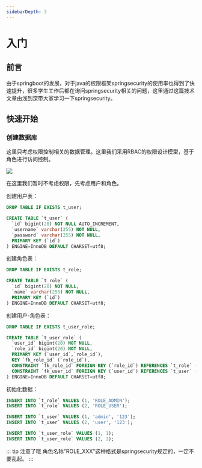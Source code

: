 ```yaml
---
sidebarDepth: 3
---
```


# 入门

## 前言

由于springboot的发展，对于java的权限框架springsecurity的使用率也得到了快速提升，很多学生工作后都在询问springsecurity相关的问题，这里通过这篇技术文章由浅到深带大家学习一下springsecurity。

## 快速开始

### 创建数据库

这里只考虑权限控制相关的数据管理。这里我们采用RBAC的权限设计模型，基于角色进行访问控制。

<p class="demo">
    <img src="/img/rbac.png"/>
</p>


在这里我们暂时不考虑权限，先考虑用户和角色。

创建用户表：

```sql
DROP TABLE IF EXISTS t_user;

CREATE TABLE `t_user` (
  `id` bigint(20) NOT NULL AUTO_INCREMENT,
  `username` varchar(255) NOT NULL,
  `password` varchar(255) NOT NULL,
  PRIMARY KEY (`id`)
) ENGINE=InnoDB DEFAULT CHARSET=utf8;
```

创建角色表：

```sql
DROP TABLE IF EXISTS t_role;

CREATE TABLE `t_role` (
  `id` bigint(20) NOT NULL,
  `name` varchar(255) NOT NULL,
  PRIMARY KEY (`id`)
) ENGINE=InnoDB DEFAULT CHARSET=utf8;
```

创建用户-角色表：

```sql
DROP TABLE IF EXISTS t_user_role;

CREATE TABLE `t_user_role` (
  `user_id` bigint(20) NOT NULL,
  `role_id` bigint(20) NOT NULL,
  PRIMARY KEY (`user_id`,`role_id`),
  KEY `fk_role_id` (`role_id`),
  CONSTRAINT `fk_role_id` FOREIGN KEY (`role_id`) REFERENCES `t_role` (`id`) ON DELETE CASCADE ON UPDATE CASCADE,
  CONSTRAINT `fk_user_id` FOREIGN KEY (`user_id`) REFERENCES `t_user` (`id`) ON DELETE CASCADE ON UPDATE CASCADE
) ENGINE=InnoDB DEFAULT CHARSET=utf8;
```

初始化数据：

```sql
INSERT INTO `t_role` VALUES (1, 'ROLE_ADMIN');
INSERT INTO `t_role` VALUES (2, 'ROLE_USER');

INSERT INTO `t_user` VALUES (1, 'admin', '123');
INSERT INTO `t_user` VALUES (2, 'user', '123');

INSERT INTO `t_user_role` VALUES (1, 1);
INSERT INTO `t_user_role` VALUES (2, 2);
```



::: tip 注意了哦
角色名称"ROLE_XXX"这种格式是springsecurity规定的，一定不要乱起。
:::
